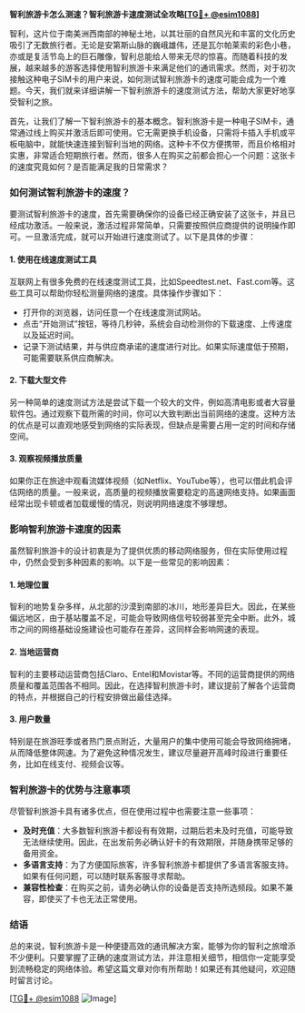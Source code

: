 **智利旅游卡怎么测速？智利旅游卡速度测试全攻略[[TG💪+ @esim1088](https://t.me/s/esim1088)]**

智利，这片位于南美洲西南部的神秘土地，以其壮丽的自然风光和丰富的文化历史吸引了无数旅行者。无论是安第斯山脉的巍峨雄伟，还是瓦尔帕莱索的彩色小巷，亦或是复活节岛上的巨石雕像，智利总能给人带来无尽的惊喜。而随着科技的发展，越来越多的游客选择使用智利旅游卡来满足他们的通讯需求。然而，对于初次接触这种电子SIM卡的用户来说，如何测试智利旅游卡的速度可能会成为一个难题。今天，我们就来详细讲解一下智利旅游卡的速度测试方法，帮助大家更好地享受智利之旅。

首先，让我们了解一下智利旅游卡的基本概念。智利旅游卡是一种电子SIM卡，通常通过线上购买并激活后即可使用。它无需更换手机设备，只需将卡插入手机或平板电脑中，就能快速连接到智利当地的网络。这种卡不仅方便携带，而且价格相对实惠，非常适合短期旅行者。然而，很多人在购买之前都会担心一个问题：这张卡的速度究竟如何？是否能满足我的日常需求？

### 如何测试智利旅游卡的速度？

要测试智利旅游卡的速度，首先需要确保你的设备已经正确安装了这张卡，并且已经成功激活。一般来说，激活过程非常简单，只需要按照供应商提供的说明操作即可。一旦激活完成，就可以开始进行速度测试了。以下是具体的步骤：

#### 1. 使用在线速度测试工具

互联网上有很多免费的在线速度测试工具，比如Speedtest.net、Fast.com等。这些工具可以帮助你轻松测量网络的速度。具体操作步骤如下：

- 打开你的浏览器，访问任意一个在线速度测试网站。
- 点击“开始测试”按钮，等待几秒钟，系统会自动检测你的下载速度、上传速度以及延迟时间。
- 记录下测试结果，并与供应商承诺的速度进行对比。如果实际速度低于预期，可能需要联系供应商解决。

#### 2. 下载大型文件

另一种简单的速度测试方法是尝试下载一个较大的文件，例如高清电影或者大容量软件包。通过观察下载所需的时间，你可以大致判断出当前网络的速度。这种方法的优点是可以直观地感受到网络的实际表现，但缺点是需要占用一定的时间和存储空间。

#### 3. 观察视频播放质量

如果你正在旅途中观看流媒体视频（如Netflix、YouTube等），也可以借此机会评估网络的质量。一般来说，高质量的视频播放需要稳定的高速网络支持。如果画面经常出现卡顿或者加载缓慢的情况，则说明网络速度不够理想。

### 影响智利旅游卡速度的因素

虽然智利旅游卡的设计初衷是为了提供优质的移动网络服务，但在实际使用过程中，仍然会受到多种因素的影响。以下是一些常见的影响因素：

#### 1. 地理位置

智利的地势复杂多样，从北部的沙漠到南部的冰川，地形差异巨大。因此，在某些偏远地区，由于基站覆盖不足，可能会导致网络信号较弱甚至完全中断。此外，城市之间的网络基础设施建设也可能存在差异，这同样会影响网速的表现。

#### 2. 当地运营商

智利的主要移动运营商包括Claro、Entel和Movistar等。不同的运营商提供的网络质量和覆盖范围各不相同。因此，在选择智利旅游卡时，建议提前了解各个运营商的特点，并根据自己的行程安排做出最佳选择。

#### 3. 用户数量

特别是在旅游旺季或者热门景点附近，大量用户的集中使用可能会导致网络拥堵，从而降低整体网速。为了避免这种情况发生，建议尽量避开高峰时段进行重要任务，比如在线支付、视频会议等。

### 智利旅游卡的优势与注意事项

尽管智利旅游卡具有诸多优点，但在使用过程中也需要注意一些事项：

- **及时充值**：大多数智利旅游卡都设有有效期，过期后若未及时充值，可能导致无法继续使用。因此，在出发前务必确认好卡的有效期限，并随身携带足够的备用资金。
- **多语言支持**：为了方便国际旅客，许多智利旅游卡都提供了多语言客服支持。如果有任何问题，可以随时联系客服寻求帮助。
- **兼容性检查**：在购买之前，请务必确认你的设备是否支持所选频段。如果不兼容，即使买了卡也无法正常使用。

### 结语

总的来说，智利旅游卡是一种便捷高效的通讯解决方案，能够为你的智利之旅增添不少便利。只要掌握了正确的速度测试方法，并注意相关细节，相信你一定能享受到流畅稳定的网络体验。希望这篇文章对你有所帮助！如果还有其他疑问，欢迎随时留言讨论。

[[TG💪+ @esim1088](https://t.me/s/esim1088) ![Image](https://i.postimg.cc/4NQfJmqS/Snipaste-2025-05-13-00-14-12.png)]